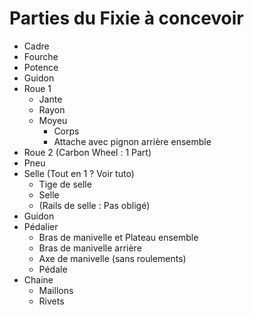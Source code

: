 # Parties du Fixie à concevoir

- Cadre
- Fourche
- Potence
- Guidon
- Roue 1
  - Jante
  - Rayon
  - Moyeu
    - Corps
    - Attache avec pignon arrière ensemble
- Roue 2 (Carbon Wheel : 1 Part)
- Pneu
- Selle (Tout en 1 ? Voir tuto)
  - Tige de selle
  - Selle
  - (Rails de selle : Pas obligé)
- Guidon
- Pédalier
  - Bras de manivelle et Plateau ensemble
  - Bras de manivelle arrière
  - Axe de manivelle (sans roulements)
  - Pédale
- Chaine
  - Maillons
  - Rivets
